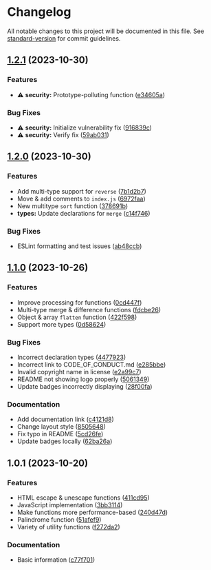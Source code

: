 # Changelog

All notable changes to this project will be documented in this file. See [standard-version](https://github.com/conventional-changelog/standard-version) for commit guidelines.

## [1.2.1](https://github.com/ambushjs/ambush/compare/v1.2.0...v1.2.1) (2023-10-30)


### Features

* ⚠️ **security:** Prototype-polluting function ([e34605a](https://github.com/ambushjs/ambush/commits/e34605a698d0e7726180b4f10662dda72c9cf78b))


### Bug Fixes

* ⚠️ **security:** Initialize vulnerability fix ([916839c](https://github.com/ambushjs/ambush/commits/916839c86344fd289cf2ee2c9c0db418b85a348b))
* ⚠️ **security:** Verify fix ([59ab031](https://github.com/ambushjs/ambush/commits/59ab031d78d2ece32aecded63b6e8f383989c8b5))

## [1.2.0](https://github.com/ambushjs/ambush/compare/v1.1.0...v1.2.0) (2023-10-30)


### Features

* Add multi-type support for `reverse` ([7b1d2b7](https://github.com/ambushjs/ambush/commits/7b1d2b73ee4376b01215f921da6f5d067d934768))
* Move & add comments to `index.js` ([6972faa](https://github.com/ambushjs/ambush/commits/6972faa6fbc02e6243400fc90aacb93bce4a14f7))
* New multitype `sort` function ([378691b](https://github.com/ambushjs/ambush/commits/378691b0508cb5773e2df8839d735b46a5ae5c8b))
* **types:** Update declarations for `merge` ([c14f746](https://github.com/ambushjs/ambush/commits/c14f7463afac81dbe0b478c4ffb94a1a9c66cb23))


### Bug Fixes

* ESLint formatting and test issues ([ab48ccb](https://github.com/ambushjs/ambush/commits/ab48ccb5de9f8114e7dc783ea5b6d468263702d4))

## [1.1.0](https://github.com/ambushjs/ambush/compare/v1.0.1...v1.1.0) (2023-10-26)


### Features

* Improve processing for functions ([0cd447f](https://github.com/ambushjs/ambush/commits/0cd447fd4cafb056fc2933a54581f64ebd504a72))
* Multi-type merge & difference functions ([fdcbe26](https://github.com/ambushjs/ambush/commits/fdcbe26c253c60ead020b938cfa7e08127d69ee7))
* Object & array `flatten` function ([422f598](https://github.com/ambushjs/ambush/commits/422f5983950812212c2b25de78b82d5a7aa2bd13))
* Support more types ([0d58624](https://github.com/ambushjs/ambush/commits/0d58624c9405894050023a68f246b290767ee781))


### Bug Fixes

* Incorrect declaration types ([4477923](https://github.com/ambushjs/ambush/commits/4477923d1322619dda9edf5932220950cedeb2c3))
* Incorrect link to CODE_OF_CONDUCT.md ([e285bbe](https://github.com/ambushjs/ambush/commits/e285bbe738f24fdafdacc0bdf00f45e021f07665))
* Invalid copyright name in license ([e2a99c7](https://github.com/ambushjs/ambush/commits/e2a99c74737509efed1d095ad10b628df623850a))
* README not showing logo properly ([5061349](https://github.com/ambushjs/ambush/commits/5061349ed987edbc58a763f83365f9deed70a1bf))
* Update badges incorrectly displaying ([28f00fa](https://github.com/ambushjs/ambush/commits/28f00faa023df899d11920c3412f8616b49089da))


### Documentation

* Add documentation link ([c4121d8](https://github.com/ambushjs/ambush/commits/c4121d865282e6ba318ccd1d2056666dacd24f72))
* Change layout style ([8505648](https://github.com/ambushjs/ambush/commits/85056487aab8d051a4718d362c017f9e6b4d8b84))
* Fix typo in README ([5cd26fe](https://github.com/ambushjs/ambush/commits/5cd26fed215097d453149b89abbde1503184ecb3))
* Update badges locally ([62ba26a](https://github.com/ambushjs/ambush/commits/62ba26a400c0b6881b49818b026c2c148e2ca6a6))

## 1.0.1 (2023-10-20)


### Features

* HTML escape & unescape functions ([411cd95](https://github.com/ambushjs/ambush/commits/411cd957417ba6a8249635cb8c51e990b0bab547))
* JavaScript implementation ([3bb3114](https://github.com/ambushjs/ambush/commits/3bb311438908585d8cd1722f8405da93e91357a0))
* Make functions more performance-based ([240d47d](https://github.com/ambushjs/ambush/commits/240d47dc2893628af37987ef07286d1afaa0b74e))
* Palindrome function ([51afef9](https://github.com/ambushjs/ambush/commits/51afef96982f5ff20ffee10fec69f29de735d121))
* Variety of utility functions ([f272da2](https://github.com/ambushjs/ambush/commits/f272da2579ca475afb43435799a62201364a5b23))


### Documentation

* Basic information ([c77f701](https://github.com/ambushjs/ambush/commits/c77f70187da57d518af928ae7295ab38d177e69f))
